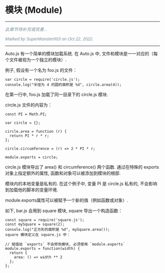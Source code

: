 # 模块 (Module)

---

<p style="font: italic 1em sans-serif; color: #78909C">此章节待补充或完善...</p>
<p style="font: italic 1em sans-serif; color: #78909C">Marked by SuperMonster003 on Oct 22, 2022.</p>

---

Auto.js 有一个简单的模块加载系统.  在 Auto.js 中, 文件和模块是一一对应的（每个文件被视为一个独立的模块）.

例子, 假设有一个名为 foo.js 的文件：

```
var circle = require('circle.js');
console.log("半径为 4 的圆的面积是 %d", circle.area(4));
```

在第一行中, foo.js 加载了同一目录下的 circle.js 模块.

circle.js 文件的内容为：

```
const PI = Math.PI;

var circle = {};

circle.area = function (r) {
  return PI * r * r;
};

circle.circumference = (r) => 2 * PI * r;

module.exports = circle;
```

circle.js 模块导出了 area() 和 circumference() 两个函数.  通过在特殊的 exports 对象上指定额外的属性, 函数和对象可以被添加到模块的根部.

模块内的本地变量是私有的.  在这个例子中, 变量 PI 是 circle.js 私有的, 不会影响到加载他的脚本的变量环境.

module.exports属性可以被赋予一个新的值（例如函数或对象）.

如下, bar.js 会用到 square 模块, square 导出一个构造函数：

```
const square = require('square.js');
const mySquare = square(2);
console.log("正方形的面积是 %d", mySquare.area());
square 模块定义在 square.js 中：

// 赋值给 `exports` 不会修改模块, 必须使用 `module.exports`
module.exports = function(width) {
  return {
    area: () => width ** 2
  };
};
```
